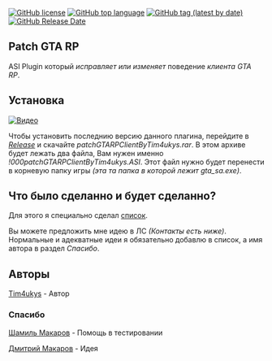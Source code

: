 [![GitHub license](https://img.shields.io/github/license/Tim4ukys/patchGTARPClient)](https://github.com/Tim4ukys/patchGTARPClient/blob/main/LICENSE)
[![GitHub top language](https://img.shields.io/github/languages/top/Tim4ukys/patchGTARPClient)](https://github.com/Tim4ukys/patchGTARPClient/search?l=lua)
[![GitHub tag (latest by date)](https://img.shields.io/github/v/tag/Tim4ukys/patchGTARPClient?label=version)](https://github.com/Tim4ukys/patchGTARPClient/releases/latest)
[![GitHub Release Date](https://img.shields.io/github/release-date/Tim4ukys/patchGTARPClient)](https://github.com/Tim4ukys/patchGTARPClient/releases)

## Patch GTA RP

ASI Plugin который _исправляет или изменяет_ поведение _клиента GTA RP_.

## Установка

[![Видео](https://img.youtube.com/vi/YC9oGw_tunQ/0.jpg)](https://www.youtube.com/watch?v=YC9oGw_tunQ)

Чтобы установить последнию версию данного плагина, перейдите в [_Release_](https://github.com/Tim4ukys/patchGTARPClient/releases/latest) и скачайте _patchGTARPClientByTim4ukys.rar_. В этом архиве будет лежать два файла, Вам нужен именно _!000patchGTARPClientByTim4ukys.ASI_. Этот файл нужно будет перенести в корневую папку игры *(эта та папка в которой лежит gta_sa.exe)*. 

## Что было сделанно и будет сделанно?

Для этого я специально сделал [список](./CHANGE.md). 

Вы можете предложить мне идею в ЛС _(Контакты есть ниже)_. Нормальные и адекватные идеи я обязательно добавлю в список, а имя автора в раздел *Спасибо*.

## Авторы

[Tim4ukys](https://vk.com/tim4ukys) - Автор

### Спасибо

[Шамиль Макаров](https://vk.com/markeazz) - Помощь в тестировании

[Дмитрий Макаров](https://vk.com/molodoy_diman) - Идея